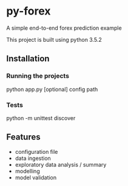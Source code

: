 # py-forex
A simple end-to-end forex prediction example

This project is built using python 3.5.2


## Installation

### Running the projects
python app.py [optional] config path

### Tests
python -m unittest discover


## Features
* configuration file
* data ingestion
* exploratory data analysis / summary
* modelling
* model validation